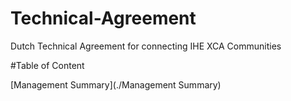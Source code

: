 # Technical-Agreement
Dutch Technical Agreement for connecting IHE XCA Communities

#Table of Content

[Management Summary](./Management Summary)

